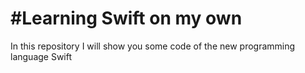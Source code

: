 #Learning Swift on my own
========================================
In this repository I will show you some code of the new programming language Swift
